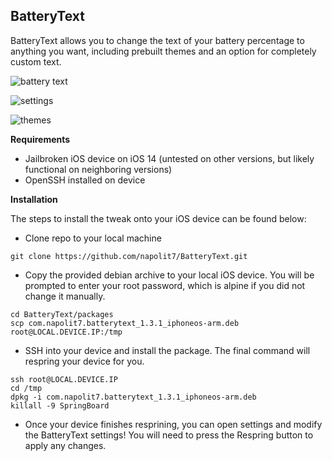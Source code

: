 ## BatteryText

BatteryText allows you to change the text of your battery percentage to anything you want, including prebuilt themes and an option for completely custom text.

![battery text](./screenshots/battery.png?raw=true)

![settings](./screenshots/settings.png?raw=true)

![themes](./screenshots/themes.png?raw=true)

**Requirements**
* Jailbroken iOS device on iOS 14 (untested on other versions, but likely functional on neighboring versions)
* OpenSSH installed on device

**Installation**

The steps to install the tweak onto your iOS device can be found below:

* Clone repo to your local machine
```
git clone https://github.com/napolit7/BatteryText.git
```
* Copy the provided debian archive to your local iOS device. You will be prompted to enter your root password, which is alpine if you did not change it manually.
```
cd BatteryText/packages
scp com.napolit7.batterytext_1.3.1_iphoneos-arm.deb root@LOCAL.DEVICE.IP:/tmp
```
* SSH into your device and install the package. The final command will respring your device for you.
```
ssh root@LOCAL.DEVICE.IP
cd /tmp
dpkg -i com.napolit7.batterytext_1.3.1_iphoneos-arm.deb
killall -9 SpringBoard
```
* Once your device finishes resprining, you can open settings and modify the BatteryText settings! You will need to press the Respring button to apply any changes.

